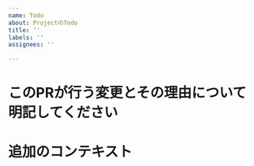 ```yaml
---
name: Todo
about: ProjectのTodo
title: ''
labels: ''
assignees: ''

---
```


# このPRが行う変更とその理由について明記してください


# 追加のコンテキスト
